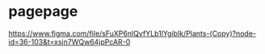 # pagepage
https://www.figma.com/file/sFuXP6nlQvfYLb1lYgibIk/Plants-(Copy)?node-id=36-103&t=xsjn7WQw64jpPcAR-0
